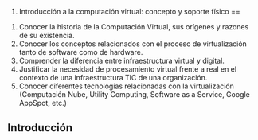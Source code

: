 1. Introducción a la computación virtual: concepto y soporte físico
==

<div class='objetivos'>

1. Conocer la historia de la Computación Virtual, sus orígenes y razones de su existencia.
2. Conocer los conceptos relacionados con el proceso de virtualización tanto de software como de hardware. 
3. Comprender la diferencia entre infraestructura virtual y digital. 
4. Justificar la necesidad de procesamiento virtual frente a real en el contexto de una infraestructura TIC de una organización.
5. Conocer diferentes tecnologías relacionadas con la virtualización (Computación Nube, Utility Computing, Software as a Service, Google AppSpot, etc.) 

</div>

Introducción
------------------

